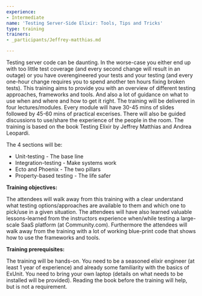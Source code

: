 ```yaml
---
experience:
- Intermediate
name: 'Testing Server-Side Elixir: Tools, Tips and Tricks'
type: training
trainers:
- _participants/Jeffrey-matthias.md

---
```

Testing server code can be daunting. In the worse-case you either end up with too little test coverage (and every second change will result in an outage) or you have overengineered your tests and your testing (and every one-hour change requires you to spend another ten hours fixing broken tests). This training aims to provide you with an overview of different testing approaches, frameworks and tools. And also a lot of guidance on what to use when and where and how to get it right. The training will be delivered in four lectures/modules. Every module will have 30-45 mins of slides followed by 45-60 mins of practical excerises. There will also be guided discussions to use/share the experience of the people in the room. The training is based on the book Testing Elixir by Jeffrey Matthias and Andrea Leopardi.

The 4 sections will be:

* Unit-testing - The base line
* Integration-testing - Make systems work
* Ecto and Phoenix - The two pillars
* Property-based testing - The life safer

 **Training objectives:**

The attendees will walk away from this training with a clear understand what testing options/approaches are available to them and which one to pick/use in a given situation. The attendees will have also learned valuable lessons-learned from the instructors experience when/while testing a large-scale SaaS platform (at Community.com). Furthermore the attendees will walk away from the training with a lot of working blue-print code that shows how to use the frameworks and tools.

**Training prerequisites:**

The training will be hands-on. You need to be a seasoned elixir engineer (at least 1 year of experience) and already some familiarity with the basics of ExUnit. You need to bring your own laptop (details on what needs to be installed will be provided). Reading the book before the training will help, but is not a requirement.